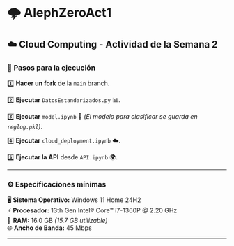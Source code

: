 # 🌩️ **AlephZeroAct1**

## ☁️ Cloud Computing - Actividad de la Semana 2

### 🚀 Pasos para la ejecución

1️⃣ **Hacer un fork** de la `main` branch.

2️⃣ **Ejecutar** `DatosEstandarizados.py` 📊.

3️⃣ **Ejecutar** `model.ipynb` 🧠 *(El modelo para clasificar se guarda en `reglog.pkl`)*.

4️⃣ **Ejecutar** `cloud_deployment.ipynb` ☁️.

5️⃣ **Ejecutar la API** desde `API.ipynb` 🌍.

---

### ⚙️ Especificaciones mínimas

🖥️ **Sistema Operativo:** Windows 11 Home 24H2  
⚡ **Procesador:** 13th Gen Intel® Core™ i7-1360P @ 2.20 GHz  
💾 **RAM:** 16.0 GB *(15.7 GB utilizable)*  
🌐 **Ancho de Banda:** 45 Mbps  

---
